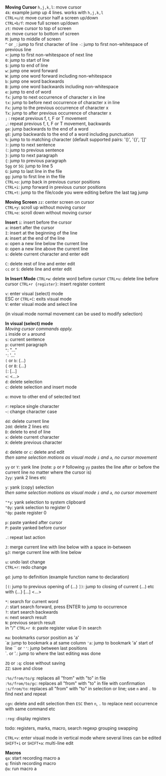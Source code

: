**Moving Cursor**
`h,j,k,l`: move cursor  
`4k`: example jump up 4 lines. works with `h,j,k,l`  
`CTRL+u/d`: move cursor half a screen up/down  
`CTRL+b/f`: move full screen up/down  
`zt`: move cursor to top of screen  
`zb`: move cursor to bottom of screen  
`M`: jump to middle of screen  
`^` or `_`: jump to first character of line
`-`: jump to first non-whitespace of previous line  
`+`: jump to first non-whitespace of next line  
`0`: jump to start of line  
`$`: jump to end of line  
`w`: jump one word forward  
`W`: jump one word forward including non-whitespace  
`b`: jump one word backwards  
`B`: jump one word backwards including non-whitespace  
`e`: jump to end of word  
`fx`: jump to next occurrence of character x in line   
`tx`: jump to before next occurrence of character x in line  
`Fx`: jump to the previous occurrence of character x  
`Tx`: jump to after previous occurrence of character x  
`;` : repeat previous f, t, F or T movement  
`,`: repeat previous f, t, F or T movement, backwards  
`ge`: jump backwards to the end of a word  
`gE`: jump backwards to the end of a word including punctuation  
`%`: jump to to matching character (default supported pairs: '()', '{}', '[]'  
`)`: jump to next sentence  
`(`: jump to previous sentence  
`}`: jump to next paragraph  
`{`: jump to previous paragraph  
`5gg` or `5G`: jump to line 5  
`G`: jump to last line in the file  
`gg`: jump to first line in the file  
`CTRL+o`: jump back in previous cursor positions  
`CTRL+i`: jump forward in previous cursor positions  
`CTRL+t`: jump to the file/code you were editing before the last tag jump  

**Moving Screen**
`zz`: center screen on cursor  
`CTRL+y`: scroll up without moving cursor  
`CTRL+e`: scroll down without moving cursor  

**Insert**
`i`: insert before the cursor  
`a`: insert after the cursor  
`I`: insert at the beginning of the line  
`A`: insert at the end of the line  
`o`: open a new line below the current line  
`O`: open a new line above the current line  
`s`: delete current character and enter edit

`C`: delete rest of line and enter edit  
`cc` or `S`: delete line and enter edit  

**In Insert Mode**
`CTRL+w`: delete word before cursor
`CTRL+u`: delete line before cursor
`CTRL+r {register}`: insert register content

`v`: enter visual (select) mode  
ESC or `CTRL+C`: exits visual mode  
`V`: enter visual mode and select line  

(in visual mode normal movement can be used to modify selection)

**In visual (select) mode**  
*Moving cursor commands apply.*  
	`i` inside   or   `a` around  
		`s`: current sentence  
		`p`: current paragraph  
		`"`: "..."  
		`'`: '...'  
		`(` or `b`: (...)  
		`{` or `B`: {...}  
		`[`: [...]  
		`<`: <...>  
	`d`: delete selection  
	`c`: delete selection and insert mode  

`o`: move to other end of selected text  

`r`: replace single character  
`~`: change character case

`dd`: delete current line  
`2dd`: delete 2 lines etc  
`D`: delete to end of line  
`x`: delete current character  
`X`: delete previous character

`d`: delete   or   `c`: delete and edit  
*then same selection motions as visual mode `i` and `a`, no cursor movement*  

`yy` or `Y`: yank line (note: `p` or `P` following `yy` pastes the line after or before the current line no matter where the cursor is)  
`2yy`: yank 2 lines etc  

`y`: yank (copy) selection  
*then same selection motions as visual mode `i` and `a`, no cursor movement*  

`"*y`: yank selection to system clipboard  
`"0y`: yank selection to register 0  
`"0p`: paste register 0  

`p`: paste yanked after cursor  
`P`: paste yanked before cursor  

`.`: repeat last action  

`J`: merge current line with line below with a space in-between  
`gJ`: merge current line with line below  

`u`: undo last change  
`CTRL+r`: redo change  

`gd`: jump to definition (example function name to declaration)  

`[(`: jump to previous opening of (...)
`])`: jump to closing of current (...)
etc with {...} [...] <...>

`*`: search for current word  
`/`: start search forward, press ENTER to jump to occurrence  
`?`: start search backwards  
`n`: next search result  
`N`: previous search result  
in "/" `CTRL+r 0`: paste register value 0 in search

`ma`: bookmarks cursor position as 'a'  
\`a: jump to bookmark a at same column
`'a`: jump to bookmark 'a'  start of line
\`\` or `''`: jump between last positions  
\`. or '.: jump to where the last editing was done  

`ZQ` or `:q`: close without saving  
`ZZ`: save and close  

`:%s/from/to/g`: replaces all "from" with "to" in file  
`:%s/from/to/gc`: replaces all "from" with "to" in file with confirmation  
`:s/from/to`: replaces all "from" with "to" in selection or line; use `n` and `.` to find next and repeat  

`cgn`: delete and edit selection then `ESC` then `n`, `.` to replace next occurrence with same command etc

`:reg`: display registers

todo: registers, marks, macro, search regexp grouping swapping

`CTRL+v`: enter visual mode in vertical mode where several lines can be edited  
`SHIFT+i` or `SHIFT+a`: multi-line edit

**Macros**  
`qa`: start recording macro a  
`q`: finish recording macro  
`@a`: run macro a